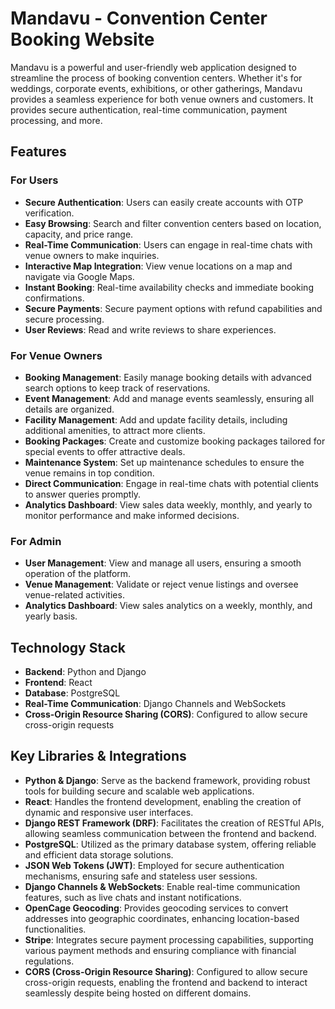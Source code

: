 #  Mandavu - Convention Center Booking Website


Mandavu is a powerful and user-friendly web application designed to streamline the process of booking convention centers. Whether it's for weddings, corporate events, exhibitions, or other gatherings, Mandavu provides a seamless experience for both venue owners and customers. It provides secure authentication, real-time communication, payment processing, and more.


## Features

### For Users

- **Secure Authentication**: Users can easily create accounts with OTP verification.
- **Easy Browsing**: Search and filter convention centers based on location, capacity, and price range.
- **Real-Time Communication**: Users can engage in real-time chats with venue owners to make inquiries.
- **Interactive Map Integration**: View venue locations on a map and navigate via Google Maps.
- **Instant Booking**: Real-time availability checks and immediate booking confirmations.
- **Secure Payments**: Secure payment options with refund capabilities and secure processing.
- **User Reviews**: Read and write reviews to share experiences.


### For Venue Owners

- **Booking Management**: Easily manage booking details with advanced search options to keep track of reservations.
- **Event Management**: Add and manage events seamlessly, ensuring all details are organized.
- **Facility Management**: Add and update facility details, including additional amenities, to attract more clients.
- **Booking Packages**: Create and customize booking packages tailored for special events to offer attractive deals.
- **Maintenance System**: Set up maintenance schedules to ensure the venue remains in top condition.
- **Direct Communication**: Engage in real-time chats with potential clients to answer queries promptly.
- **Analytics Dashboard**: View sales data weekly, monthly, and yearly to monitor performance and make informed decisions.



### For Admin

- **User Management**: View and manage all users, ensuring a smooth operation of the platform.
- **Venue Management**: Validate or reject venue listings and oversee venue-related activities.
- **Analytics Dashboard**: View sales analytics on a weekly, monthly, and yearly basis.





## Technology Stack

- **Backend**: Python and Django
- **Frontend**: React
- **Database**: PostgreSQL
- **Real-Time Communication**: Django Channels and WebSockets
- **Cross-Origin Resource Sharing (CORS)**: Configured to allow secure cross-origin requests


## Key Libraries & Integrations

- **Python & Django**: Serve as the backend framework, providing robust tools for building secure and scalable web applications.
- **React**: Handles the frontend development, enabling the creation of dynamic and responsive user interfaces.
- **Django REST Framework (DRF)**: Facilitates the creation of RESTful APIs, allowing seamless communication between the frontend and backend.
- **PostgreSQL**: Utilized as the primary database system, offering reliable and efficient data storage solutions.
- **JSON Web Tokens (JWT)**: Employed for secure authentication mechanisms, ensuring safe and stateless user sessions.
- **Django Channels & WebSockets**: Enable real-time communication features, such as live chats and instant notifications.
- **OpenCage Geocoding**: Provides geocoding services to convert addresses into geographic coordinates, enhancing location-based functionalities.
- **Stripe**: Integrates secure payment processing capabilities, supporting various payment methods and ensuring compliance with financial regulations.
- **CORS (Cross-Origin Resource Sharing)**: Configured to allow secure cross-origin requests, enabling the frontend and backend to interact seamlessly despite being hosted on different domains.

